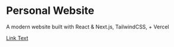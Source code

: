 # Personal Website

A modern website built with React & Next.js, TailwindCSS, + Vercel


[Link Text](https://www.anniexlin.com/)

